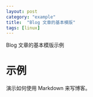 ```yaml
---
layout: post
category: "example"
title:  "Blog 文章的基本模版"
tags: [linux]
---
```

Blog 文章的基本模版示例

# 示例

演示如何使用 Markdown 来写博客。
